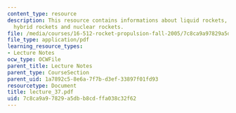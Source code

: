 ```yaml
---
content_type: resource
description: This resource contains informations about liquid rockets, solid rockets,
  hybrid rockets and nuclear rockets.
file: /media/courses/16-512-rocket-propulsion-fall-2005/7c8ca9a97829a5dbb8cdffa038c32f62_lecture_37.pdf
file_type: application/pdf
learning_resource_types:
- Lecture Notes
ocw_type: OCWFile
parent_title: Lecture Notes
parent_type: CourseSection
parent_uid: 1a7892c5-8e6a-7f7b-d3ef-33897f01fd93
resourcetype: Document
title: lecture_37.pdf
uid: 7c8ca9a9-7829-a5db-b8cd-ffa038c32f62
---
```

